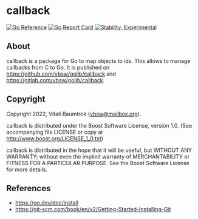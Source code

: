 # callback

[![Go Reference](https://pkg.go.dev/badge/github.com/vbsw/golib/callback.svg)](https://pkg.go.dev/github.com/vbsw/golib/callback) [![Go Report Card](https://goreportcard.com/badge/github.com/vbsw/golib/callback)](https://goreportcard.com/report/github.com/vbsw/golib/callback) [![Stability: Experimental](https://masterminds.github.io/stability/experimental.svg)](https://masterminds.github.io/stability/experimental.html)

## About
callback is a package for Go to map objects to ids. This allows to manage callbacks from C to Go. It is published on <https://github.com/vbsw/golib/callback> and <https://gitlab.com/vbsw/golib/callback>.

## Copyright
Copyright 2022, Vitali Baumtrok (vbsw@mailbox.org).

callback is distributed under the Boost Software License, version 1.0. (See accompanying file LICENSE or copy at http://www.boost.org/LICENSE_1_0.txt)

callback is distributed in the hope that it will be useful, but WITHOUT ANY WARRANTY; without even the implied warranty of MERCHANTABILITY or FITNESS FOR A PARTICULAR PURPOSE. See the Boost Software License for more details.

## References
- https://go.dev/doc/install
- https://git-scm.com/book/en/v2/Getting-Started-Installing-Git
